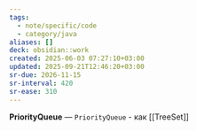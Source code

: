 ```yaml
---
tags:
  - note/specific/code
  - category/java
aliases: []
deck: obsidian::work
created: 2025-06-03 07:27:10+03:00
updated: 2025-09-21T12:46:20+03:00
sr-due: 2026-11-15
sr-interval: 420
sr-ease: 310
---
```


**PriorityQueue**
—
`PriorityQueue` - как [[TreeSet]]
